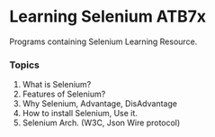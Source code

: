 
# Learning Selenium ATB7x

Programs containing Selenium Learning Resource.

### Topics
1. What is Selenium?
2. Features of Selenium?
3. Why Selenium, Advantage, DisAdvantage
4. How to install Selenium, Use it.
5. Selenium Arch. (W3C, Json Wire protocol)
